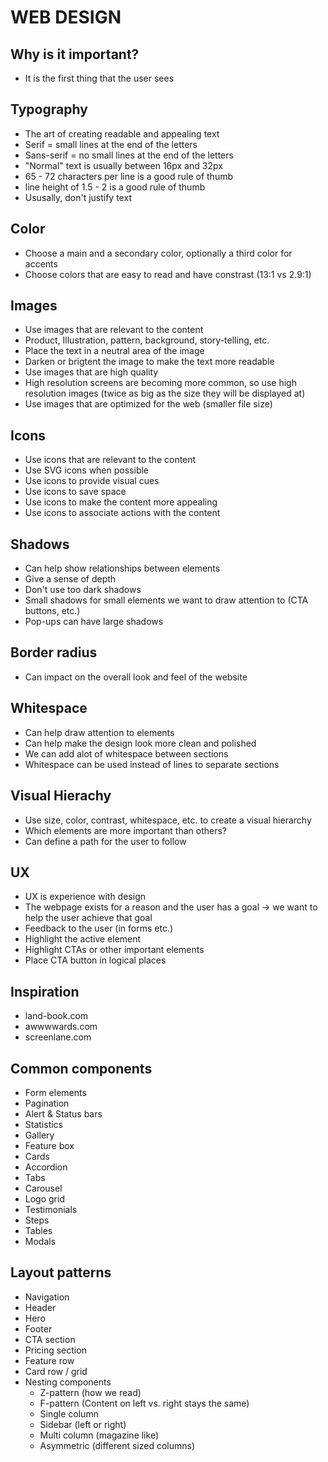 # WEB DESIGN

## Why is it important?
- It is the first thing that the user sees

## Typography
- The art of creating readable and appealing text
- Serif = small lines at the end of the letters
- Sans-serif = no small lines at the end of the letters
- "Normal" text is usually between 16px and 32px
- 65 - 72 characters per line is a good rule of thumb
- line height of 1.5 - 2 is a good rule of thumb
- Ususally, don't justify text

## Color
- Choose a main and a secondary color, optionally a third color for accents
- Choose colors that are easy to read and have constrast (13:1 vs 2.9:1)

## Images
- Use images that are relevant to the content
- Product, Illustration, pattern, background, story-telling, etc.
- Place the text in a neutral area of the image
- Darken or brigtent the image to make the text more readable
- Use images that are high quality
- High resolution screens are becoming more common, so use high resolution images (twice as big as the size they will be displayed at)
- Use images that are optimized for the web (smaller file size)

## Icons
- Use icons that are relevant to the content
- Use SVG icons when possible
- Use icons to provide visual cues
- Use icons to save space
- Use icons to make the content more appealing
- Use icons to associate actions with the content

## Shadows
- Can help show relationships between elements
- Give a sense of depth
- Don't use too dark shadows
- Small shadows for small elements we want to draw attention to (CTA buttons, etc.)
- Pop-ups can have large shadows

## Border radius
- Can impact on the overall look and feel of the website

## Whitespace
- Can help draw attention to elements
- Can help make the design look more clean and polished
- We can add alot of whitespace between sections
- Whitespace can be used instead of lines to separate sections

## Visual Hierachy
- Use size, color, contrast, whitespace, etc. to create a visual hierarchy
- Which elements are more important than others?
- Can define a path for the user to follow

## UX
- UX is experience with design
- The webpage exists for a reason and the user has a goal -> we want to help the user achieve that goal
- Feedback to the user (in forms etc.)
- Highlight the active element
- Highlight CTAs or other important elements
- Place CTA button in logical places

## Inspiration
- land-book.com
- awwwwards.com
- screenlane.com

## Common components
- Form elements
- Pagination
- Alert & Status bars
- Statistics
- Gallery
- Feature box
- Cards
- Accordion
- Tabs
- Carousel
- Logo grid
- Testimonials
- Steps
- Tables
- Modals

## Layout patterns
- Navigation
- Header
- Hero
- Footer
- CTA section
- Pricing section
- Feature row
- Card row / grid
- Nesting components
    - Z-pattern (how we read)
    - F-pattern (Content on left vs. right stays the same)
    - Single column
    - Sidebar (left or right)
    - Multi column (magazine like)
    - Asymmetric (different sized columns)